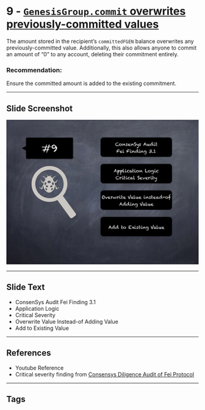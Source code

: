 
# 9 - [`GenesisGroup.commit` overwrites previously-committed values](./`GenesisGroup.commit`%20overwrites%20previously-committed%20values.md)

The amount stored in the recipient’s `committedFGEN` balance overwrites any previously-committed value. Additionally, this also allows anyone to commit an amount of “0” to any account, deleting their commitment entirely.
### Recommendation:
Ensure the committed amount is added to the existing commitment.
___
## Slide Screenshot
![009.png](../../images/7.%20Audit%20Findings%20101/009.png)
___
## Slide Text
- ConsenSys Audit Fei Finding 3.1
- Application Logic
- Critical Severity
- Overwrite Value Instead-of Adding Value
- Add to Existing Value
___
## References
- Youtube Reference
- Critical severity finding from [Consensys Diligence Audit of Fei Protocol](https://consensys.net/diligence/audits/2021/01/fei-protocol/#genesisgroup-commit-overwrites-previously-committed-values)
___
## Tags
